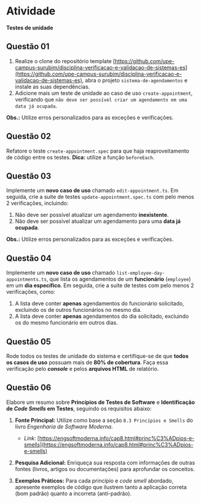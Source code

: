 # Atividade

**Testes de unidade**

## Questão 01

1.  Realize o clone do repositório template [https://github.com/upe-campus-surubim/disciplina-verificacao-e-validacao-de-sistemas-es](https://github.com/upe-campus-surubim/disciplina-verificacao-e-validacao-de-sistemas-es), abra o projeto `sistema-de-agendamentos` e instale as suas dependências.
2.  Adicione mais um teste de unidade ao caso de uso `create-appointment`, verificando que `não deve ser possível criar um agendamento em uma data já ocupada`.

**Obs.:** Utilize erros personalizados para as exceções e verificações.

## Questão 02

Refatore o teste `create-appointment.spec` para que haja reaproveitamento de código entre os testes. **Dica:** utilize a função `beforeEach`.

## Questão 03

Implemente um **novo caso de uso** chamado `edit-appointment.ts`. Em seguida, crie a suíte de testes `update-appointment.spec.ts` com pelo menos 2 verificações, incluindo:

1.  Não deve ser possível atualizar um agendamento **inexistente**.
2.  Não deve ser possível atualizar um agendamento para uma **data já ocupada**.

**Obs.:** Utilize erros personalizados para as exceções e verificações.

## Questão 04

Implemente um **novo caso de uso** chamado `list-employee-day-appointments.ts`, que lista os agendamentos de um **funcionário** (`employee`) em um **dia específico**. Em seguida, crie a suíte de testes com pelo menos 2 verificações, como:

1.  A lista deve conter **apenas** agendamentos do funcionário solicitado, excluindo os de outros funcionários no mesmo dia.
2.  A lista deve conter **apenas** agendamentos do dia solicitado, excluindo os do mesmo funcionário em outros dias.

## Questão 05

Rode todos os testes de unidade do sistema e certifique-se de que **todos os casos de uso** possuam mais de **80% de cobertura**. Faça essa verificação pelo _**console**_ e pelos **arquivos HTML** de relatório.

## Questão 06

Elabore um resumo sobre **Princípios de Testes de Software** e **Identificação de _Code Smells_ em Testes**, seguindo os requisitos abaixo:

1.  **Fonte Principal:** Utilize como base a seção `8.3 Princípios e Smells` do livro _Engenharia de Software Moderna_.

    - _Link_: [https://engsoftmoderna.info/cap8.html#princ%C3%ADpios-e-smells](https://engsoftmoderna.info/cap8.html#princ%C3%ADpios-e-smells)

2.  **Pesquisa Adicional:** Enriqueça sua resposta com informações de outras fontes (livros, artigos ou documentações) para aprofundar os conceitos.

3.  **Exemplos Práticos:** Para cada princípio e _code smell_ abordado, apresente exemplos de código que ilustrem tanto a aplicação correta (bom padrão) quanto a incorreta (anti-padrão).

